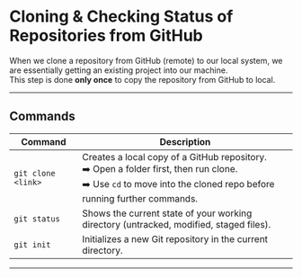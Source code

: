 # Cloning & Checking Status of Repositories from GitHub

When we clone a repository from GitHub (remote) to our local system, we are essentially getting an existing project into our machine.  
This step is done **only once** to copy the repository from GitHub to local.

---

## Commands

| Command              | Description                                                                 |
|-----------------------|-----------------------------------------------------------------------------|
| `git clone <link>`   | Creates a local copy of a GitHub repository. <br>➡️ Open a folder first, then run clone. <br>➡️ Use `cd` to move into the cloned repo before running further commands. |
| `git status`         | Shows the current state of your working directory (untracked, modified, staged files). |
| `git init`           | Initializes a new Git repository in the current directory. |

---

